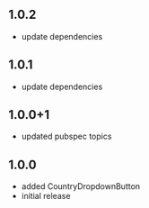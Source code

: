 ## 1.0.2

* update dependencies

## 1.0.1

* update dependencies

## 1.0.0+1

* updated pubspec topics

## 1.0.0

* added CountryDropdownButton
* initial release